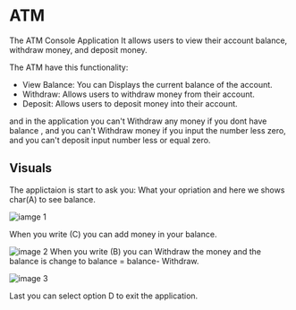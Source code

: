 # ATM

The ATM Console Application It allows users to view their account balance, withdraw money, and deposit money.

The ATM have this functionality:

- View Balance: You can Displays the current balance of the account.
- Withdraw: Allows users to withdraw money from their account.
- Deposit: Allows users to deposit money into their account.

and in the application you can't Withdraw any money if you dont have balance , and you can't Withdraw money if you input the number less zero, and you can't deposit input number less or equal zero.

## Visuals

The applictaion is start to ask you: What your opriation and here we shows char(A) to see balance.

![iamge 1](https://github.com/YamanAyoun/Lab2-ATM/assets/111063547/974b8493-e249-4a71-840e-6cf772c325e7)

When you write (C) you can add money in your balance.

![image 2](https://github.com/YamanAyoun/Lab2-ATM/assets/111063547/3c597144-e1a9-4f1d-86e5-811df04ed392)
When you write (B) you can Withdraw the money and the balance is change to balance = balance- Withdraw.

![image 3](https://github.com/YamanAyoun/Lab2-ATM/assets/111063547/c82f806b-7f97-46bf-bc44-c2c5ec656f92)

Last you can select option D to exit the application.

